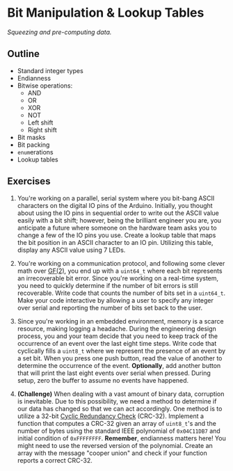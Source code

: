 # Bit Manipulation & Lookup Tables

*Squeezing and pre-computing data.*

## Outline

- Standard integer types
- Endianness
- Bitwise operations:
  - AND
  - OR
  - XOR
  - NOT
  - Left shift
  - Right shift
- Bit masks
- Bit packing
- `enum`erations
- Lookup tables

## Exercises

1. You're working on a parallel, serial system where you bit-bang ASCII characters on the digital IO pins of the Arduino.
   Initially, you thought about using the IO pins in sequential order to write out the ASCII value easily with a bit shift; however, being the brilliant engineer you are, you anticipate a future where someone on the hardware team asks you to change a few of the IO pins you use.
   Create a lookup table that maps the bit position in an ASCII character to an IO pin.
   Utilizing this table, display any ASCII value using 7 LEDs.

2. You're working on a communication protocol, and following some clever math over [GF(2)], you end up with a `uint64_t` where each bit represents an irrecoverable bit error.
   Since you're working on a real-time system, you need to quickly determine if the number of bit errors is still recoverable.
   Write code that counts the number of bits set in a `uint64_t`.
   Make your code interactive by allowing a user to specify any integer over serial and reporting the number of bits set back to the user.

3. Since you're working in an embedded environment, memory is a scarce resource, making logging a headache.
   During the engineering design process, you and your team decide that you need to keep track of the occurrence of an event over the last eight time steps.
   Write code that cyclically fills a `uint8_t` where we represent the presence of an event by a set bit.
   When you press one push button, read the value of another to determine the occurrence of the event.
   **Optionally**, add another button that will print the last eight events over serial when pressed.
   During setup, zero the buffer to assume no events have happened.

4. **(Challenge)** When dealing with a vast amount of binary data, corruption is inevitable.
   Due to this possibility, we need a method to determine if our data has changed so that we can act accordingly.
   One method is to utilize a 32-bit [Cyclic Redundancy Check] (CRC-32).
   Implement a function that computes a CRC-32 given an array of `uint8_t`'s and the number of bytes using the standard IEEE polynomial of `0x04C11DB7` and initial condition of `0xFFFFFFFF`.
   **Remember**, endianness matters here!
   You might need to use the reversed version of the polynomial.
   Create an array with the message "cooper union" and check if your function reports a correct CRC-32.

[cyclic redundancy check]: https://en.wikipedia.org/wiki/Cyclic_redundancy_check
[gf(2)]: https://en.wikipedia.org/wiki/GF(2)
